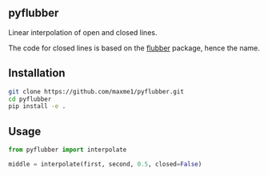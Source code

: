 ## pyflubber

Linear interpolation of open and closed lines.

The code for closed lines is based on the 
[flubber](https://github.com/veltman/flubber) package, hence the name.

## Installation

```bash
git clone https://github.com/maxme1/pyflubber.git
cd pyflubber
pip install -e .
```

## Usage

```python
from pyflubber import interpolate

middle = interpolate(first, second, 0.5, closed=False)
```
